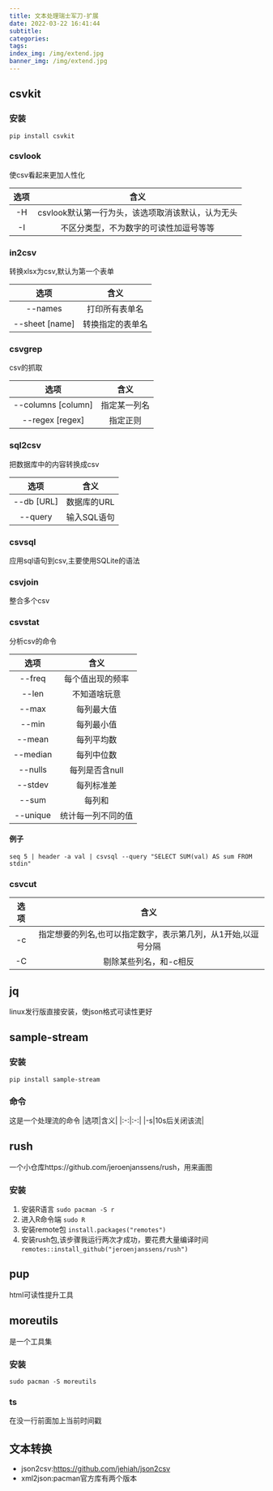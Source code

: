 ```yaml
---
title: 文本处理瑞士军刀-扩展
date: 2022-03-22 16:41:44
subtitle:
categories:
tags:
index_img: /img/extend.jpg
banner_img: /img/extend.jpg
---
```

## csvkit
### 安装
`pip install csvkit`
### csvlook
使csv看起来更加人性化

|选项|含义|
|:-:|:-:|
|-H|csvlook默认第一行为头，该选项取消该默认，认为无头|
|-I|不区分类型，不为数字的可读性加逗号等等|

### in2csv
转换xlsx为csv,默认为第一个表单

|选项|含义|
|:-:|:-:|
|--names|打印所有表单名|
|--sheet [name]|转换指定的表单名|

### csvgrep
csv的抓取

|选项|含义|
|:-:|:-:|
|--columns [column]|指定某一列名|
|--regex [regex]|指定正则|

### sql2csv
把数据库中的内容转换成csv

|选项|含义|
|:-:|:-:|
|--db [URL]|数据库的URL|
|--query|输入SQL语句|
### csvsql
应用sql语句到csv,主要使用SQLite的语法
### csvjoin
整合多个csv
### csvstat
分析csv的命令

|选项|含义|
|:-:|:-:|
|--freq|每个值出现的频率|
|--len|不知道啥玩意|
|--max|每列最大值|
|--min|每列最小值|
|--mean|每列平均数|
|--median|每列中位数|
|--nulls|每列是否含null|
|--stdev|每列标准差|
|--sum|每列和|
|--unique|统计每一列不同的值|
#### 例子
`seq 5 | header -a val | csvsql --query "SELECT SUM(val) AS sum FROM stdin"`
### csvcut

|选项|含义|
|:-:|:-:|
|-c|指定想要的列名,也可以指定数字，表示第几列，从1开始,以逗号分隔|
|-C|剔除某些列名，和-c相反|

## jq
linux发行版直接安装，使json格式可读性更好
## sample-stream
### 安装
`pip install sample-stream`
### 命令
这是一个处理流的命令
|选项|含义|
|:-:|:-:|
|-s|10s后关闭该流|

## rush
一个小仓库https://github.com/jeroenjanssens/rush，用来画图
### 安装
1) 安装R语言
`sudo pacman -S r`
2) 进入R命令端
`sudo R`
3) 安装remote包
`install.packages("remotes")`
4) 安装rush包,该步骤我运行两次才成功，要花费大量编译时间
`remotes::install_github("jeroenjanssens/rush")`
## pup
html可读性提升工具

## moreutils
是一个工具集
### 安装
`sudo pacman -S moreutils`
### ts
在没一行前面加上当前时间戳
## 文本转换
- json2csv:https://github.com/jehiah/json2csv
- xml2json:pacman官方库有两个版本
